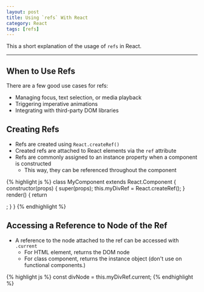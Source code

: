 ```yaml
---
layout: post
title: Using `refs` With React
category: React
tags: [refs]
---
```


This a short explanation of the usage of `refs` in React.

---

## When to Use Refs

There are a few good use cases for refs:

- Managing focus, text selection, or media playback
- Triggering imperative animations
- Integrating with third-party DOM libraries

## Creating Refs

- Refs are created using `React.createRef()`
- Created refs are attached to React elements via the `ref` attribute
- Refs are commonly assigned to an instance property when a component is constructed
  - This way, they can be referenced throughout the component

{% highlight js %}
class MyComponent extends React.Component {
  constructor(props) {
    super(props);
    this.myDivRef = React.createRef();
  }
  render() {
    return <div ref={this.myDivRef} />;
  }
}
{% endhighlight %}

## Accessing a Reference to Node of the Ref

- A reference to the node attached to the ref can be accessed with `.current`
  - For HTML element, returns the DOM node
  - For class component, returns the instance object (don't use on functional components.)

{% highlight js %}
const divNode = this.myDivRef.current;
{% endhighlight %}
